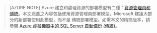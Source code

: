 > [AZURE.NOTE] Azure 建立和處理資源的部署模型有二種：[資源管理員和傳統](../articles/resource-manager-deployment-model.md)。本文涵蓋之內容包括使用資源管理員部署模型，Microsoft 建議大部分的新部署使用此模型，而不是 傳統部署模型。如需本文的精簡版本，請參閱 [Azure 虛擬機器中的 SQL Server 自動備份 (傳統)](virtual-machines-windows-classic-sql-automated-backup.md)。
